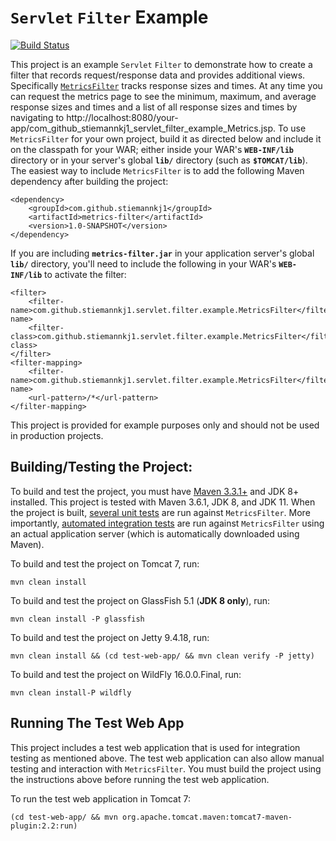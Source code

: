 # `Servlet` `Filter` Example

[![Build Status](https://travis-ci.org/stiemannkj1/servlet-filter-example.svg?branch=master)](https://travis-ci.org/stiemannkj1/servlet-filter-example)

This project is an example `Servlet` `Filter` to demonstrate how to create a filter that records request/response data
and provides additional views. Specifically
[`MetricsFilter`](metrics-filter/src/main/java/com/github/stiemannkj1/servlet/filter/example/MetricsFilter.java) tracks
response sizes and times. At any time you can request the metrics page to see the minimum, maximum, and average response
sizes and times and a list of all response sizes and times by navigating to
http://localhost:8080/your-app/com_github_stiemannkj1_servlet_filter_example_Metrics.jsp. To use `MetricsFilter` for
your own project, build it as directed below and include it on the classpath for your WAR; either inside your WAR's
**`WEB-INF/lib`** directory or in your server's global **`lib/`** directory (such as **`$TOMCAT/lib`**). The easiest way
to include `MetricsFilter` is to add the following Maven dependency after building the project:

```
<dependency>
    <groupId>com.github.stiemannkj1</groupId>
    <artifactId>metrics-filter</artifactId>
    <version>1.0-SNAPSHOT</version>
</dependency>
```

If you are including **`metrics-filter.jar`** in your application server's global **`lib/`** directory, you'll need to
include the following in your WAR's **`WEB-INF/lib`** to activate the filter:

```
<filter>
    <filter-name>com.github.stiemannkj1.servlet.filter.example.MetricsFilter</filter-name>
    <filter-class>com.github.stiemannkj1.servlet.filter.example.MetricsFilter</filter-class>
</filter>
<filter-mapping>
    <filter-name>com.github.stiemannkj1.servlet.filter.example.MetricsFilter</filter-name>
    <url-pattern>/*</url-pattern>
</filter-mapping>
```

This project is provided for example purposes only and should not be used in production projects.

## Building/Testing the Project:

To build and test the project, you must have [Maven 3.3.1+](https://maven.apache.org/download.cgi) and JDK 8+ installed.
This project is tested with Maven 3.6.1, JDK 8, and JDK 11. When the project is built,
[several unit tests](metrics-filter/src/test/java/com/github/stiemannkj1/servlet/filter/example/) are run against
`MetricsFilter`. More importantly,
[automated integration tests](est-web-app/src/test/java/com/github/stiemannkj1/test/web/app/) are run against
`MetricsFilter` using an actual application server (which is automatically downloaded using Maven).

To build and test the project on Tomcat 7, run:

```
mvn clean install
```

To build and test the project on GlassFish 5.1 (**JDK 8 only**), run:

```
mvn clean install -P glassfish
```

To build and test the project on Jetty 9.4.18, run:

```
mvn clean install && (cd test-web-app/ && mvn clean verify -P jetty)
```

To build and test the project on WildFly 16.0.0.Final, run:

```
mvn clean install-P wildfly
```

## Running The Test Web App

This project includes a test web application that is used for integration testing as mentioned above. The test web
application can also allow manual testing and interaction with `MetricsFilter`. You must build the project using the
instructions above before running the test web application.

To run the test web application in Tomcat 7:

```
(cd test-web-app/ && mvn org.apache.tomcat.maven:tomcat7-maven-plugin:2.2:run)
```
